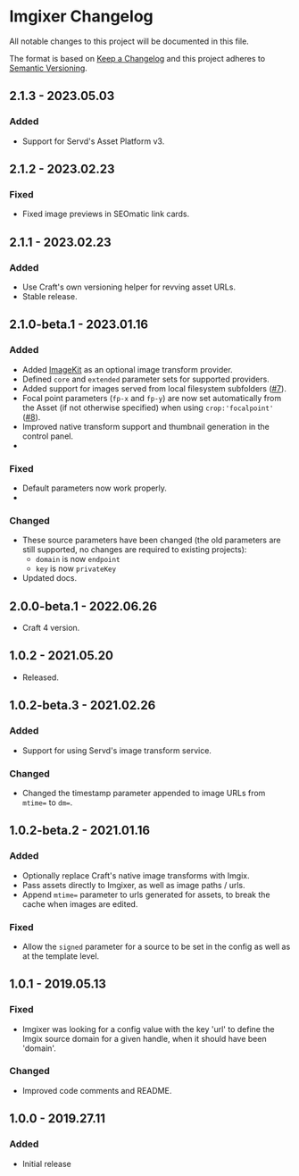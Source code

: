 # Imgixer Changelog

All notable changes to this project will be documented in this file.

The format is based on [Keep a Changelog](http://keepachangelog.com/) and this project adheres to [Semantic Versioning](http://semver.org/).

## 2.1.3 - 2023.05.03
### Added
- Support for Servd's Asset Platform v3.

## 2.1.2 - 2023.02.23
### Fixed
- Fixed image previews in SEOmatic link cards.

## 2.1.1 - 2023.02.23
### Added
- Use Craft's own versioning helper for revving asset URLs. 
- Stable release.

## 2.1.0-beta.1 - 2023.01.16
### Added
- Added [ImageKit](https://imagekit.io/) as an optional image transform provider.
- Defined `core` and `extended` parameter sets for supported providers.
- Added support for images served from local filesystem subfolders ([#7](https://github.com/croxton/imgixer/issues/7)).
- Focal point parameters (`fp-x` and `fp-y`) are now set automatically from the Asset (if not otherwise specified) when using `crop:'focalpoint'` ([#8](https://github.com/croxton/imgixer/issues/8)).
- Improved native transform support and thumbnail generation in the control panel.
- 
### Fixed
- Default parameters now work properly.
- 
### Changed
- These source parameters have been changed (the old parameters are still supported, no changes are required to existing projects):
    - `domain` is now `endpoint`
    - `key` is now `privateKey`
- Updated docs.

## 2.0.0-beta.1 - 2022.06.26
- Craft 4 version.

## 1.0.2 - 2021.05.20
- Released.

## 1.0.2-beta.3 - 2021.02.26
### Added
- Support for using Servd's image transform service.

### Changed
- Changed the timestamp parameter appended to image URLs from `mtime=` to `dm=`.

## 1.0.2-beta.2 - 2021.01.16
### Added
- Optionally replace Craft's native image transforms with Imgix.
- Pass assets directly to Imgixer, as well as image paths / urls.
- Append `mtime=` parameter to urls generated for assets, to break the cache when images are edited.

### Fixed
- Allow the `signed` parameter for a source to be set in the config as well as at the template level.

## 1.0.1 - 2019.05.13
### Fixed
- Imgixer was looking for a config value with the key 'url' to define the Imgix source domain for a given handle, when it should have been 'domain'.

### Changed
- Improved code comments and README.

## 1.0.0 - 2019.27.11
### Added
- Initial release
